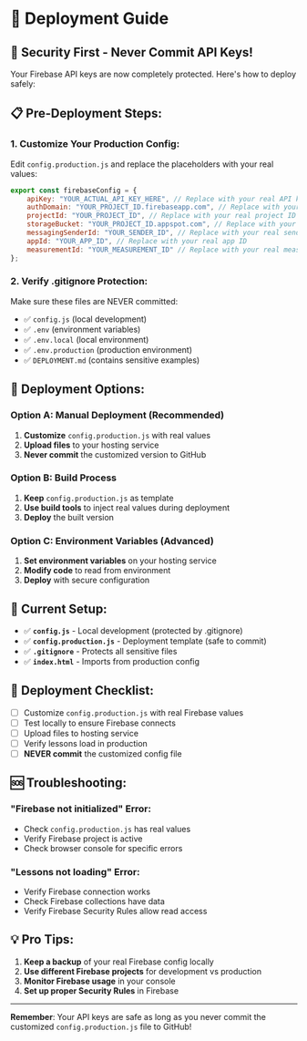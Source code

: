 # 🚀 Deployment Guide

## **🔐 Security First - Never Commit API Keys!**

Your Firebase API keys are now completely protected. Here's how to deploy safely:

## **📋 Pre-Deployment Steps:**

### **1. Customize Your Production Config:**
Edit `config.production.js` and replace the placeholders with your real values:

```javascript
export const firebaseConfig = {
    apiKey: "YOUR_ACTUAL_API_KEY_HERE", // Replace with your real API key
    authDomain: "YOUR_PROJECT_ID.firebaseapp.com", // Replace with your real domain
    projectId: "YOUR_PROJECT_ID", // Replace with your real project ID
    storageBucket: "YOUR_PROJECT_ID.appspot.com", // Replace with your real storage bucket
    messagingSenderId: "YOUR_SENDER_ID", // Replace with your real sender ID
    appId: "YOUR_APP_ID", // Replace with your real app ID
    measurementId: "YOUR_MEASUREMENT_ID" // Replace with your real measurement ID
};
```

### **2. Verify .gitignore Protection:**
Make sure these files are NEVER committed:
- ✅ `config.js` (local development)
- ✅ `.env` (environment variables)
- ✅ `.env.local` (local environment)
- ✅ `.env.production` (production environment)
- ✅ `DEPLOYMENT.md` (contains sensitive examples)

## **🚀 Deployment Options:**

### **Option A: Manual Deployment (Recommended)**
1. **Customize** `config.production.js` with real values
2. **Upload files** to your hosting service
3. **Never commit** the customized version to GitHub

### **Option B: Build Process**
1. **Keep** `config.production.js` as template
2. **Use build tools** to inject real values during deployment
3. **Deploy** the built version

### **Option C: Environment Variables (Advanced)**
1. **Set environment variables** on your hosting service
2. **Modify code** to read from environment
3. **Deploy** with secure configuration

## **🔧 Current Setup:**

- ✅ **`config.js`** - Local development (protected by .gitignore)
- ✅ **`config.production.js`** - Deployment template (safe to commit)
- ✅ **`.gitignore`** - Protects all sensitive files
- ✅ **`index.html`** - Imports from production config

## **📝 Deployment Checklist:**

- [ ] Customize `config.production.js` with real Firebase values
- [ ] Test locally to ensure Firebase connects
- [ ] Upload files to hosting service
- [ ] Verify lessons load in production
- [ ] **NEVER commit** the customized config file

## **🆘 Troubleshooting:**

### **"Firebase not initialized" Error:**
- Check `config.production.js` has real values
- Verify Firebase project is active
- Check browser console for specific errors

### **"Lessons not loading" Error:**
- Verify Firebase connection works
- Check Firebase collections have data
- Verify Firebase Security Rules allow read access

## **💡 Pro Tips:**

1. **Keep a backup** of your real Firebase config locally
2. **Use different Firebase projects** for development vs production
3. **Monitor Firebase usage** in your console
4. **Set up proper Security Rules** in Firebase

---

**Remember**: Your API keys are safe as long as you never commit the customized `config.production.js` file to GitHub!

